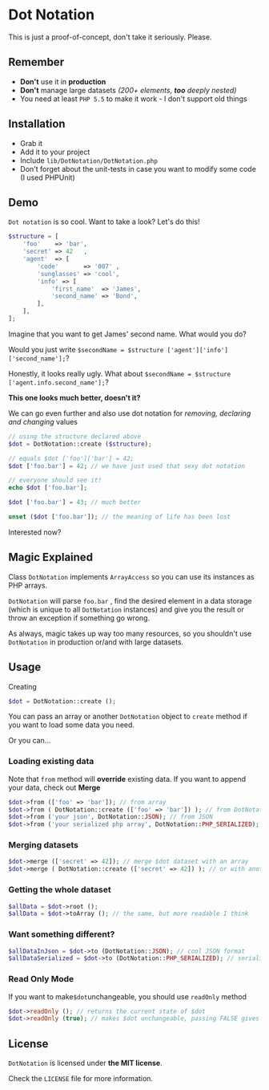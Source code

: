 # Dot Notation
This is just a proof-of-concept, don't take it seriously. Please.

## Remember
+ __Don't__ use it in __production__
+ __Don't__ manage large datasets *(200+ elements, __too__ deeply nested)* 
+ You need at least `PHP 5.5` to make it work - I don't support old things

## Installation
+ Grab it
+ Add it to your project
+ Include `lib/DotNotation/DotNotation.php`
+ Don't forget about the unit-tests in case you want to modify some code (I used PHPUnit)

## Demo
`Dot notation` is so cool. Want to take a look? Let's do this! 

```php
$structure = [
    'foo'    => 'bar',
    'secret' => 42   ,
    'agent'  => [
        'code'       => '007' ,
        'sunglasses' => 'cool',
        'info' => [
            'first_name'  => 'James',
            'second_name' => 'Bond',
        ],
    ],
];
```

Imagine that you want to get James' second name. What would you do?


Would you just write `$secondName = $structure ['agent']['info']['second_name'];`? 


Honestly, it looks really ugly. What about `$secondName = $structure ['agent.info.second_name'];`?


__This one looks much better, doesn't it?__


We can go even further and also use dot notation for *removing, declaring and changing* values

```php 
// using the structure declared above
$dot = DotNotation::create ($structure);

// equals $dot ['foo']['bar'] = 42;
$dot ['foo.bar'] = 42; // we have just used that sexy dot notation

// everyone should see it!
echo $dot ['foo.bar']; 

$dot ['foo.bar'] = 43; // much better

unset ($dot ['foo.bar']); // the meaning of life has been lost

```

Interested now?

## Magic Explained

Class `DotNotation` implements `ArrayAccess` so you can use its instances as PHP arrays.


`DotNotation` will parse `foo.bar` , find the desired element in a data storage (which is unique to all `DotNotation` instances) and give you the result or throw an exception if something go wrong. 


As always, magic takes up way too many resources, so you shouldn't use `DotNotation` in production or/and with large datasets.

## Usage
Creating

```php
$dot = DotNotation::create ();
```
You can pass an array or another `DotNotation` object to `create` method if you want to load some data you need.


Or you can...

### Loading existing data
Note that `from` method will __override__ existing data.
If you want to append your data, check out __Merge__

```php 
$dot->from (['foo' => 'bar']); // from array
$dot->from ( DotNotation::create (['foo' => 'bar']) ); // from DotNotation instance
$dot->from ('your json', DotNotation::JSON); // from JSON
$dot->from ('your serialized php array', DotNotation::PHP_SERIALIZED); // from serialize()'d array
```

### Merging datasets

```php
$dot->merge (['secret' => 42]); // merge $dot dataset with an array
$dot->merge ( DotNotation::create (['secret' => 42]) ); // or with another instance of DotNotation
```

### Getting the whole dataset

```php
$allData = $dot->root ();
$allData = $dot->toArray (); // the same, but more readable I think 
```

### Want something different?

```php
$allDataInJson = $dot->to (DotNotation::JSON); // cool JSON format 
$allDataSerialized = $dot->to (DotNotation::PHP_SERIALIZED); // serialize()'d array 
```

### Read Only Mode
If you want to make`$dot`unchangeable, you should use `readOnly` method

```php
$dot->readOnly (); // returns the current state of $dot
$dot->readOnly (true); // makes $dot unchangeable, passing FALSE gives the opposite result
```

## License
`DotNotation` is licensed under __the MIT license__.


Check the `LICENSE` file for more information.

